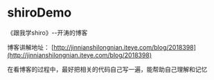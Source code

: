 # shiroDemo
《跟我学shiro》--开涛的博客

博客讲解地址：
[http://jinnianshilongnian.iteye.com/blog/2018398](http://jinnianshilongnian.iteye.com/blog/2018398)


在看博客的过程中，最好把相关的代码自己写一遍，能帮助自己理解和记忆
